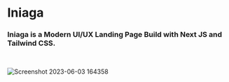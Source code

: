 # Iniaga

### Iniaga is a Modern UI/UX Landing Page Build with Next JS and Tailwind CSS.

<br/>

![Screenshot 2023-06-03 164358](https://github.com/ZainAli97/Iniaga-App/assets/131141179/053969c8-8dd4-41ed-8a44-40d0ff9a2250)
